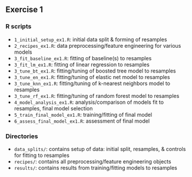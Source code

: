 ## Exercise 1

### R scripts

- `1_initial_setup_ex1.R`: initial data split & forming of resamples
- `2_recipes_ex1.R`: data preprocessing/feature engineering for various models
- `3_fit_baseline_ex1.R`: fitting of baseline(s) to resamples 
- `3_fit_lm_ex1.R`: fitting of linear regression to resamples
- `3_tune_bt_ex1.R`: fitting/tuning of boosted tree model to resamples 
- `3_tune_en_ex1.R`: fitting/tuning of elastic net model to resamples 
- `3_tune_knn_ex1.R`: fitting/tuning of k-nearest neighbors model to resamples 
- `3_tune_rf_ex1.R`: fitting/tuning of random forest model to resamples 
- `4_model_analysis_ex1.R`: analysis/comparison of models fit to resamples, final model selection
- `5_train_final_model_ex1.R`: training/fitting of final model
- `6_assess_final_model_ex1.R`: assessment of final model

### Directories

- `data_splits/`: contains setup of data: initial split, resamples, & controls for fitting to resamples 
- `recipes/`: contains all preprocessing/feature engineering objects
- `results/`: contains results from training/fitting models to resamples